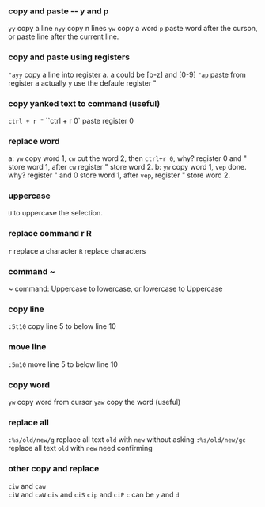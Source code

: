 
### copy and paste -- y and p
`yy` copy a line
`nyy` copy n lines
`yw` copy a word
`p` paste word after the curson, or paste line after the current line.

### copy and paste using registers
`"ayy` copy a line into register a. a could be [b-z] and [0-9]
`"ap` paste from register a
actually `y` use the defaule register "

### copy yanked text to command (useful)
`ctrl + r "`
``ctrl + r 0` paste register 0 

### replace word
a: `yw` copy word 1, `cw` cut the word 2, then `ctrl+r 0`, why? register 0  and " store word 1, after `cw` register " store word 2. 
b: `yw` copy word 1, `vep` done. why? register " and 0 store word 1, after `vep`, register " store word 2.

### uppercase
`U` to uppercase the selection.

### replace command r R
`r` replace a character
`R` replace characters

### command ~
~ command: Uppercase to lowercase, or lowercase to Uppercase

### copy line
`:5t10` copy line 5 to below line 10

### move line
`:5m10` move line 5 to below line 10

### copy word
`yw` copy word from cursor
`yaw` copy the word  (useful)

### replace all
`:%s/old/new/g` replace all text `old` with `new` without asking
`:%s/old/new/gc` replace all text `old` with `new` need confirming

### other copy and replace
`ciw` and `caw`   
`ciW` and `caW`
`cis` and `ciS`
`cip` and `ciP`
`c` can be `y` and `d`